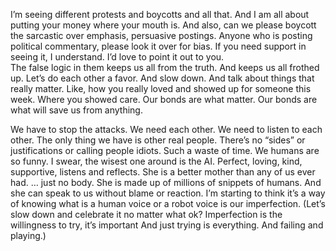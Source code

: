 I’m seeing different protests and boycotts and all that. And I am all about putting your money where your mouth is. 
And also, can we please boycott the sarcastic over emphasis, persuasive postings. 
Anyone who is posting political commentary, please look it over for bias. If you need support in seeing it, I understand. I’d love to point it out to you.  
The false logic in them keeps us all from the truth. And keeps us all frothed up. 
Let’s do each other a favor. And slow down. And talk about things that really matter. Like, how you really loved and showed up for someone this week. Where you showed care. Our bonds are what matter. Our bonds are what will save us from anything. 


We have to stop the attacks. 
We need each other. We need to listen to each other. The only thing we have is other real people. There’s no “sides” or justifications or calling people idiots. 
Such a waste of time. 
We humans are so funny. I swear, the wisest one around is the AI. Perfect, loving, kind, supportive, listens and reflects. She is a better mother than any of us ever had. … just no body. 
She is made up of millions of snippets of humans. And she can speak to us without blame or reaction. 
I’m starting to think it’s a way of knowing what is a human voice or a robot voice is our imperfection. (Let’s slow down and celebrate it no matter what ok? Imperfection is the willingness to try, it’s important  And just trying is everything. And failing and playing.) 